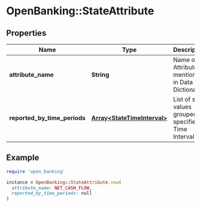 # OpenBanking::StateAttribute

## Properties

| Name | Type | Description | Notes |
| ---- | ---- | ----------- | ----- |
| **attribute_name** | **String** | Name of Attribute as mentioned in Data Dictionary |  |
| **reported_by_time_periods** | [**Array&lt;StateTimeInterval&gt;**](StateTimeInterval.md) | List of state values grouped by specified Time Interval |  |

## Example

```ruby
require 'open_banking'

instance = OpenBanking::StateAttribute.new(
  attribute_name: NET_CASH_FLOW,
  reported_by_time_periods: null
)
```


